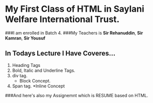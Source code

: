 # My First Class of HTML in Saylani Welfare International Trust.
###I am enrolled in Batch 4.
###My Teachers is 
**Sir Rehanuddin**,
**Sir Kamran**,
**Sir Yousuf**

In Todays Lecture I Have Coveres...
---
1. Heading Tags
2. Bold, Italic and Underline Tags.
3. div tag.
   * Block Concept.
4. Span tag.
   *Inline Concept

###And here's also my Assignemnt which is RESUME based on HTML.

 
